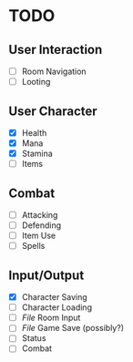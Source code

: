 TODO
============
User Interaction
----------------
- [ ] Room Navigation
- [ ] Looting

User Character
----------------
- [X] Health
- [X] Mana
- [X] Stamina
- [ ] Items

Combat 
----------------
- [ ] Attacking
- [ ] Defending
- [ ] Item Use
- [ ] Spells

Input/Output
----------------
- [X] Character Saving
- [ ] Character Loading
- [ ] _File_ Room Input
- [ ] _File_ Game Save (possibly?)
- [ ] Status
- [ ] Combat
